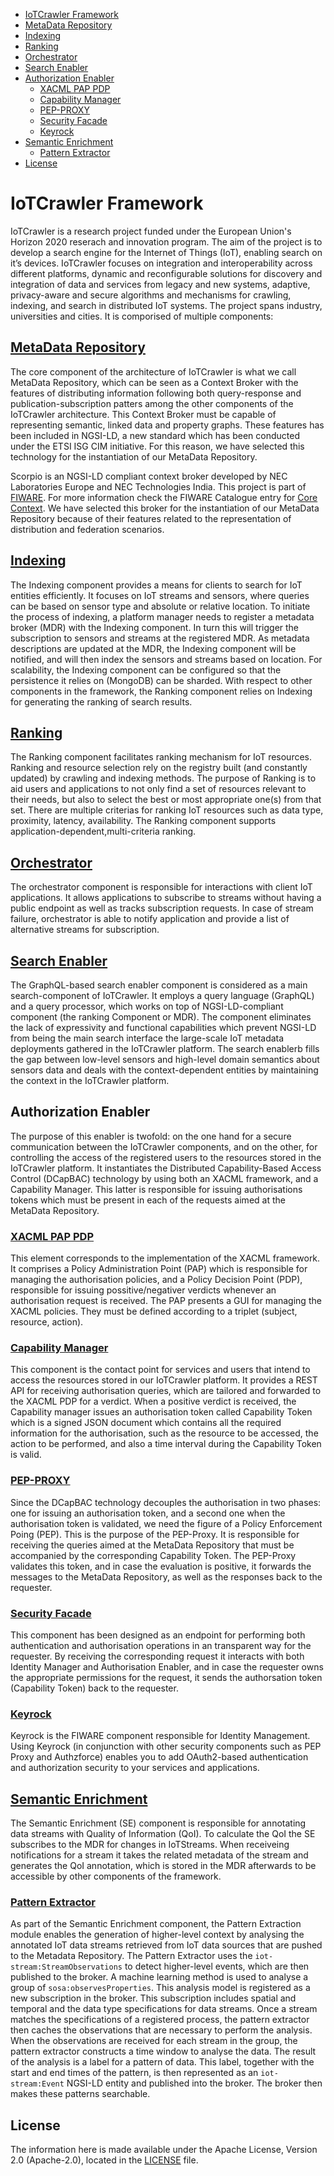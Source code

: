 * [IoTCrawler Framework](#iotcrawler-framework)
* [MetaData Repository](#metadata-repository)
* [Indexing](#indexing)
* [Ranking](#ranking)
* [Orchestrator](#orchestrator)
* [Search Enabler](#search-enabler)
* [Authorization Enabler](#authorization-enabler)
  * [XACML PAP PDP](#xacml-pap-pdp)
  * [Capability Manager](#capability-manager)
  * [PEP-PROXY](#pep-proxy)
  * [Security Facade](#security-facade)
  * [Keyrock](#keyrock)
* [Semantic Enrichment](#semantic-enrichment)
  * [Pattern Extractor](#pattern-extractor)
* [License](#license)

# IoTCrawler Framework
IoTCrawler is a research project funded under the European Union's Horizon 2020 reserach and innovation program. The aim of the project is to develop a search engine for the Internet of Things (IoT), enabling search on it’s devices. IoTCrawler focuses on integration and interoperability across different platforms, dynamic and reconfigurable solutions for discovery and integration of data and services from legacy and new systems, adaptive, privacy-aware and secure algorithms and mechanisms for crawling, indexing, and search in distributed IoT systems. The project spans industry, universities and cities. It is comporised of multiple components:
## [MetaData Repository](https://github.com/IoTCrawler/ScorpioBroker)
The core component of the architecture of IoTCrawler is what we call MetaData Repository, which can be seen as a Context Broker with the features of distributing information following both query-response and publication-subscription patters among the other components of the IoTCrawler architecture. This Context Broker must be capable of representing semantic, linked data and property graphs. These features has been included in NGSI-LD, a new standard which has been conducted under the ETSI ISG CIM initiative. For this reason, we have selected this technology for the instantiation of our MetaData Repository. 

Scorpio is an NGSI-LD compliant context broker developed by NEC Laboratories Europe and NEC Technologies India. This project is part of [FIWARE](https://www.fiware.org/). For more information check the FIWARE Catalogue entry for [Core Context](https://github.com/Fiware/catalogue/tree/master/core). We have selected this broker for the instantiation of our MetaData Repository because of their features related to the representation of distribution and federation scenarios.

## [Indexing](https://github.com/IoTCrawler/Indexing)
The Indexing component  provides a means for clients to search for IoT entities efficiently. It focuses on IoT streams and sensors, where queries can be based on sensor type and absolute or relative location. To initiate the process of indexing, a platform manager needs to register a metadata broker (MDR) with the Indexing component. In turn this will trigger the subscription to sensors and streams at the registered MDR. As metadata descriptions are updated at the MDR, the Indexing component will be notified, and will then index the sensors and streams based on location. For scalability, the Indexing component can be configured so that the persistence it relies on (MongoDB) can be sharded. With respect to other components in the framework, the Ranking component relies on Indexing for generating the ranking of search results.
## [Ranking](https://github.com/IoTCrawler/Ranking)
The Ranking component facilitates ranking mechanism for IoT resources. Ranking and resource selection rely on the registry built (and constantly updated) by crawling and indexing methods. The purpose of Ranking is to aid users and applications to not only find a set of resources relevant to their needs, but also to select the best or most appropriate one(s) from that set. There are multiple criterias for ranking IoT resources such as data type, proximity, latency, availability. The Ranking component supports application-dependent,multi-criteria ranking.
## [Orchestrator](https://github.com/IoTCrawler/Orchestrator)
The orchestrator component is responsible for interactions with client IoT applications. It allows applications to subscribe to streams without having a public endpoint as well as tracks subscription requests. In case of stream failure, orchestrator is able to notify application and provide a list of alternative streams for subscription.

## [Search Enabler](https://github.com/IoTCrawler/Search-Enabler)
The GraphQL-based search enabler component is considered as a main search-component of IoTCrawler. It employs a query language (GraphQL) and a query processor, which works on top of NGSI-LD-compliant component (the ranking Component or MDR). The  component eliminates the lack of expressivity and functional capabilities which prevent NGSI-LD from being the main search interface the large-scale IoT metadata deployments gathered in the IoTCrawler platform. The search enablerb fills the gap between low-level sensors and high-level domain semantics about sensors data and deals with the context-dependent entities by maintaining the context in the IoTCrawler platform. 
## Authorization Enabler
The purpose of this enabler is twofold: on the one hand for a secure communication between the IoTCrawler components, and on the other, for controlling the access of the registered users to the resources stored in the IoTCrawler platform. It instantiates the Distributed Capability-Based Access Control (DCapBAC) technology by using both an XACML framework, and a Capability Manager. This latter is responsible for issuing authorisations tokens which must be present in each of the requests aimed at the MetaData Repository.

### [XACML PAP PDP](https://github.com/IoTCrawler/XACML_PAP_PDP)
This element corresponds to the implementation of the XACML framework. It comprises a Policy Administration Point (PAP) which is responsible for managing the authorisation policies, and a Policy Decision Point (PDP), responsible for issuing possitive/negativer verdicts whenever an authorisation request is received. 
The PAP presents a GUI for managing the XACML policies. They must be defined according to a triplet (subject, resource, action).

### [Capability Manager](https://github.com/IoTCrawler/Capability-Manager)
This component is the contact point for services and users that intend to access the resources stored in our IoTCrawler platform. It provides a REST API for receiving authorisation queries, which are tailored and forwarded to the XACML PDP for a verdict. When a positive verdict is received, the Capability manager issues an authorisation token called Capability Token which is a signed JSON document which contains all the required information for the authorisation, such as the resource to be accessed, the action to be performed, and also a time interval during the Capability Token is valid.

### [PEP-PROXY](https://github.com/IoTCrawler/PEP-Proxy)
Since the DCapBAC technology decouples the authorisation in two phases: one for issuing an authorisation token, and a second one when the authorisation token is validated, we need the figure of a Policy Enforcement Poing (PEP). This is the purpose of the PEP-Proxy. It is responsible for receiving the queries aimed at the MetaData Repository that must be accompanied by the corresponding Capability Token. The PEP-Proxy validates this token, and in case the evaluation is positive, it forwards the messages to the MetaData Repository, as well as the responses back to the requester.

### [Security Facade](https://github.com/IoTCrawler/Security-Facade)
This component has been designed as an endpoint for performing both authentication and authorisation operations in an transparent way for the requester. By receiving the corresponding request it interacts with both Identity Manager and Authorisation Enabler, and in case the requester owns the appropriate permissions for the request, it sends the authorsation token (Capability Token) back to the requester.
### [Keyrock](https://github.com/IoTCrawler/Keyrock)
Keyrock is the FIWARE component responsible for Identity Management. Using Keyrock (in conjunction with other security components such as PEP Proxy and Authzforce) enables you to add OAuth2-based authentication and authorization security to your services and applications.

## [Semantic Enrichment](https://github.com/IoTCrawler/SemanticEnrichment)
The Semantic Enrichment (SE) component is responsible for annotating data streams with Quality of Information (QoI). To calculate the QoI the SE subscribes to the MDR for changes in IoTStreams. When receiveing notifications for a stream it takes the related metadata of the stream and generates the QoI annotation, which is stored in the MDR afterwards to be accessible by other components of the framework.

### [Pattern Extractor](https://github.com/IoTCrawler/Pattern-Extractor)
As part of the Semantic Enrichment component, the Pattern Extraction module enables the generation of higher-level context by analysing the annotated IoT data streams retrieved from IoT data sources that are pushed to the Metadata Repository. The Pattern Extractor uses the ```iot-stream:StreamObservations``` to detect higher-level events, which are then published to the broker. A machine learning method is used to analyse a group of ```sosa:observesProperties```. This analysis model is registered as a new subscription in the broker. This subscription includes spatial and temporal and the data type specifications for data streams. Once a stream matches the specifications of a registered process, the pattern extractor then caches the observations that are necessary to perform the analysis. When the observations are received for each stream in the group, the pattern extractor constructs a time window to analyse the data. The result of the analysis is a label for a pattern of data. This label, together with the start and end times of the pattern, is then represented as an ```iot-stream:Event``` NGSI-LD entity and published into the broker. The broker then makes these patterns searchable.
## License
The information here is made available under the Apache License, Version 2.0 (Apache-2.0), located in the [LICENSE](LICENSE) file.
